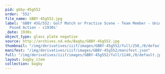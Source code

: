 ```yaml
---
pid: gbby-45g552
order: '552'
file_name: GBBY-45g552.jpg
label: 'GBBY 45G/552: Golf Match or Practice Scene - Team Member - Unidentified -
  Posed Action - c1930s'
_date: 1930s
object_type: glass plate negative
source: http://archives.nd.edu/Bagby/GBBY-45g552.jpg
thumbnail: "/img/derivatives/iiif/images/GBBY-45g552/full/250,/0/default.jpg"
manifest: "/img/derivatives/iiif/images/GBBY-45g552/manifest.json"
full: "/img/derivatives/iiif/images/GBBY-45g552/full/1140,/0/default.jpg"
layout: bagby_item
collection: bagby
---
```

